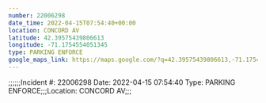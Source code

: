 ```yaml
---
number: 22006298
date_time: 2022-04-15T07:54:40+00:00
location: CONCORD AV
latitude: 42.39575439806613
longitude: -71.1754554051345
type: PARKING ENFORCE
google_maps_link: https://maps.google.com/?q=42.39575439806613,-71.1754554051345
---
```


;;;;;;Incident #: 22006298   Date: 2022-04-15 07:54:40    Type: PARKING ENFORCE;;;Location: CONCORD AV;;;
